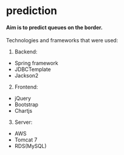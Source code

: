 # prediction

#### Aim is to predict queues on the border.

Technologies and frameworks that were used:
1. Backend:
  - Spring framework
  - JDBCTemplate
  - Jackson2
2. Frontend:
  - jQuery
  - Bootstrap
  - Chartjs
3. Server:
  - AWS
  - Tomcat 7
  - RDS(MySQL)

